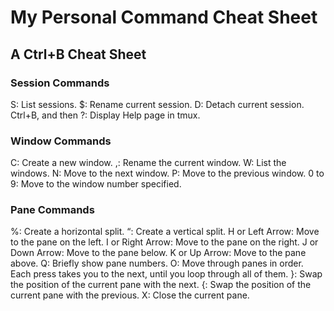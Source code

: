 # My Personal Command Cheat Sheet
## A Ctrl+B Cheat Sheet
### Session Commands
S: List sessions.
$: Rename current session.
D: Detach current session.
Ctrl+B, and then ?: Display Help page in tmux.
### Window Commands
C: Create a new window.
,: Rename the current window.
W: List the windows.
N: Move to the next window.
P: Move to the previous window.
0 to 9: Move to the window number specified.
### Pane Commands
%: Create a horizontal split.
“: Create a vertical split.
H or Left Arrow: Move to the pane on the left.
I or Right Arrow: Move to the pane on the right.
J or Down Arrow: Move to the pane below.
K or Up Arrow: Move to the pane above.
Q: Briefly show pane numbers.
O: Move through panes in order. Each press takes you to the next, until you loop through all of them.
}: Swap the position of the current pane with the next.
{: Swap the position of the current pane with the previous.
X: Close the current pane.
